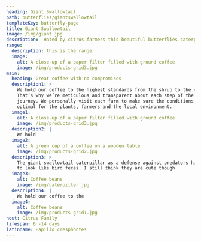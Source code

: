 ```yaml
---
heading: Giant Swallowtail
path: butterflies/giantswallowtail
templateKey: butterfly-page
title: Giant Swallowtail
image: /img/giant.jpg
description:  Hated by citrus farmers this beautiful butterflies caterpiller's main food source is citrus. I however am not a citrus farmer and love the huge yellow butterfly despite living half of it's like looking like bird shit. 
range:
  description: this is the range
  image:
    alt: A close-up of a paper filter filled with ground coffee
    image: /img/products-grid3.jpg
main:
  heading: Great coffee with no compromises
  description1: >
    We hold our coffee to the highest standards from the shrub to the cup.
    That’s why we’re meticulous and transparent about each step of the coffee’s
    journey. We personally visit each farm to make sure the conditions are
    optimal for the plants, farmers and the local environment.
  image1:
    alt: A close-up of a paper filter filled with ground coffee
    image: /img/products-grid3.jpg
  description2: |
    We hold 
  image2:
    alt: A green cup of a coffee on a wooden table
    image: /img/products-grid2.jpg
  description3: >
    The giant swallowtail caterpillar as a defense against predators has evolved
    to look like bird feces. I still think they are cute though
  image3:
    alt: Coffee beans
    image: /img/caterpiller.jpg
  description4: |
    We hold our coffee to the 
  image4:
    alt: Coffee beans
    image: /img/products-grid1.jpg
host: Citrus Family
lifespan: 6 -14 days
latinname: Papilio cresphontes
---
```

